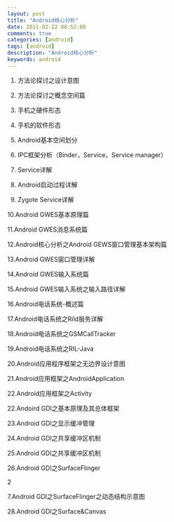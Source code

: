 ```yaml
---
layout: post
title: "Android核心分析"
date: 2011-02-22 08:52:00 
comments: true
categories: [android]
tags: [android]
description: "Android核心分析"
keywords: android
---
```



 
  
   1. 方法论探讨之设计意图
  
 
 
  
   2. 方法论探讨之概念空间篇
  
 
 
  
   3. 手机之硬件形态
  
 
 
  
   4. 手机的软件形态
  
 
 
  
   5. Android基本空间划分
  
 
 
  
   6. IPC框架分析（Binder，Service，Service manager）
  
 
 
  
   7. Service详解
  
 
 
  
   8. Android启动过程详解
  
 
 
  
   9. Zygote Service详解
  
 
 
  
   10.Android GWES基本原理篇
  
 
 
  
   11.Android GWES消息系统篇
  
 
 
  
   12.Android核心分析之Android GEWS窗口管理基本架构篇
  
 
 
  
   13.Android GWES窗口管理详解
  
 
 
  
   14.Android GWES输入系统篇
  
 
 
  
   15.Android GWES输入系统之输入路径详解
  
 
 
  
   16.Android电话系统-概述篇
  
 
 
  
   17.Android电话系统之Rild服务详解
  
 
 
  
   18.Android电话系统之GSMCallTracker
  
 
 
  
   19.Android电话系统之RIL-Java
  
 
 
  
   20.Android应用程序框架之无边界设计意图
  
 
 
  
   21.Android应用框架之AndroidApplication
  
 
 
  
   22.Android应用框架之Activity
  
 
 
  
   22.Andoird GDI之基本原理及其总体框架
  
 
 
  
   23.Android GDI之显示缓冲管理
  
 
 
  
   24.Android GDI之共享缓冲区机制
  
 
 
  
   25.Android GDI之共享缓冲区机制
  
 
 
  
   26.Android GDI之SurfaceFlinger
  
 
 
  2
  
   7.Android GDI之SurfaceFlinger之动态结构示意图
  
 
 
  
   28.Android GDI之Surface&Canvas
  
 
 
 
 
 
 
 
 
 
 
 


